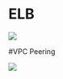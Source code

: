 # ELB
![](https://user-images.githubusercontent.com/26511983/71327860-7a7e0500-24d3-11ea-84c5-21ee0c926100.png)

#VPC Peering

![](https://user-images.githubusercontent.com/26511983/71327896-eceee500-24d3-11ea-83ba-e5cfaf8a6d31.png)
